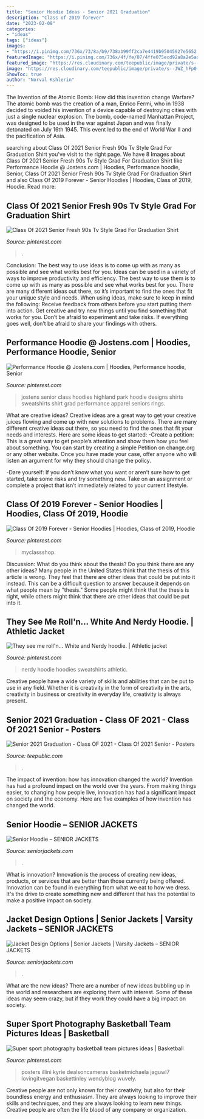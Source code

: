 ```yaml
---
title: "Senior Hoodie Ideas - Senior 2021 Graduation"
description: "Class of 2019 forever"
date: "2023-02-08"
categories:
- "ideas"
tags: ["ideas"]
images:
- "https://i.pinimg.com/736x/73/8a/b9/738ab99ff2ca7e4419b95045927e5652.jpg"
featuredImage: "https://i.pinimg.com/736x/4f/fe/07/4ffe075ecd92a8a2e5adf765a740752b.jpg"
featured_image: "https://res.cloudinary.com/teepublic/image/private/s--JWZ_hFp0--/t_Preview/t_watermark_lock/b_rgb:ffffff,c_lpad,f_jpg,h_630,q_90,w_1200/v1601316034/production/designs/14483234_0.jpg"
image: "https://res.cloudinary.com/teepublic/image/private/s--JWZ_hFp0--/t_Preview/t_watermark_lock/b_rgb:ffffff,c_lpad,f_jpg,h_630,q_90,w_1200/v1601316034/production/designs/14483234_0.jpg"
ShowToc: true
author: "Norval Kshlerin"
---
```



The Invention of the Atomic Bomb: How did this invention change Warfare?
The atomic bomb was the creation of a man, Enrico Fermi, who in 1938 decided to voided his invention of a device capable of destroying cities with just a single nuclear explosion. The bomb, code-named Manhattan Project, was designed to be used in the war against Japan and was finally detonated on July 16th 1945. This event led to the end of World War II and the pacification of Asia.

	

		
searching about Class Of 2021 Senior Fresh 90s Tv Style Grad For Graduation Shirt you've visit to the right page. We have 8 Images about Class Of 2021 Senior Fresh 90s Tv Style Grad For Graduation Shirt like Performance Hoodie @ Jostens.com | Hoodies, Performance hoodie, Senior, Class Of 2021 Senior Fresh 90s Tv Style Grad For Graduation Shirt and also Class Of 2019 Forever - Senior Hoodies | Hoodies, Class of 2019, Hoodie. Read more:
		
    
## Class Of 2021 Senior Fresh 90s Tv Style Grad For Graduation Shirt

<img loading=lazy src="https://i.pinimg.com/736x/73/8a/b9/738ab99ff2ca7e4419b95045927e5652.jpg" onerror="this.onerror=null;this.src='https://tse4.mm.bing.net/th?id=OIP.p8FTHslv1iKDPuHzRXfHewHaHa&amp;pid=15.1';" alt="Class Of 2021 Senior Fresh 90s Tv Style Grad For Graduation Shirt">

_Source: pinterest.com_

>. 

	

Conclusion: The best way to use ideas is to come up with as many as possible and see what works best for you.
Ideas can be used in a variety of ways to improve productivity and efficiency. The best way to use them is to come up with as many as possible and see what works best for you. There are many different ideas out there, so it’s important to find the ones that fit your unique style and needs. When using ideas, make sure to keep in mind the following: Receive feedback from others before you start putting them into action. Get creative and try new things until you find something that works for you. Don’t be afraid to experiment and take risks. If everything goes well, don’t be afraid to share your findings with others.

    
## Performance Hoodie @ Jostens.com | Hoodies, Performance Hoodie, Senior

<img loading=lazy src="https://i.pinimg.com/736x/37/d3/c9/37d3c90fcd5662227d3c612ebc4df976--senior-year-shirt-designs.jpg" onerror="this.onerror=null;this.src='https://tse4.mm.bing.net/th?id=OIP.iwgnA6nA2U_BVTD9TGU-HAHaHa&amp;pid=15.1';" alt="Performance Hoodie @ Jostens.com | Hoodies, Performance hoodie, Senior">

_Source: pinterest.com_

>jostens senior class hoodies highland park hoodie designs shirts sweatshirts shirt grad performance apparel seniors rings. 

	

What are creative ideas?
Creative ideas are a great way to get your creative juices flowing and come up with new solutions to problems. There are many different creative ideas out there, so you need to find the ones that fit your needs and interests. Here are some ideas to get started: 
-Create a petition: This is a great way to get people’s attention and show them how you feel about something. You can start by creating a simple Petition on change.org or any other website. Once you have made your case, offer anyone who will listen an argument for why they should change the policy. 

-Dare yourself: If you don’t know what you want or aren’t sure how to get started, take some risks and try something new. Take on an assignment or complete a project that isn’t immediately related to your current lifestyle.

    
## Class Of 2019 Forever - Senior Hoodies | Hoodies, Class Of 2019, Hoodie

<img loading=lazy src="https://i.pinimg.com/originals/a0/0d/55/a00d55a913a76c02224707b6a4fe5353.png" onerror="this.onerror=null;this.src='https://tse2.mm.bing.net/th?id=OIP.CgVZVWnjUiQEQcGleqvCzwHaHa&amp;pid=15.1';" alt="Class Of 2019 Forever - Senior Hoodies | Hoodies, Class of 2019, Hoodie">

_Source: pinterest.com_

>myclassshop. 

	

Discussion: What do you think about the thesis? Do you think there are any other ideas?
Many people in the United States think that the thesis of this article is wrong. They feel that there are other ideas that could be put into it instead. This can be a difficult question to answer because it depends on what people mean by "thesis." Some people might think that the thesis is right, while others might think that there are other ideas that could be put into it.

    
## They See Me Roll&#039;n... White And Nerdy Hoodie. | Athletic Jacket

<img loading=lazy src="https://i.pinimg.com/originals/6c/c7/2d/6cc72d6809ca7aa41323d118e59a0bb6.jpg" onerror="this.onerror=null;this.src='https://tse2.mm.bing.net/th?id=OIP.iNcAMmbuCaQxpOBgpgGLSgHaFj&amp;pid=15.1';" alt="They see me roll&#039;n... White and Nerdy hoodie. | Athletic jacket">

_Source: pinterest.com_

>nerdy hoodie hoodies sweatshirts athletic. 

	

Creative people have a wide variety of skills and abilities that can be put to use in any field. Whether it is creativity in the form of creativity in the arts, creativity in business or creativity in everyday life, creativity is always present.

    
## Senior 2021 Graduation - Class OF 2021 - Class Of 2021 Senior - Posters

<img loading=lazy src="https://res.cloudinary.com/teepublic/image/private/s--JWZ_hFp0--/t_Preview/t_watermark_lock/b_rgb:ffffff,c_lpad,f_jpg,h_630,q_90,w_1200/v1601316034/production/designs/14483234_0.jpg" onerror="this.onerror=null;this.src='https://tse4.mm.bing.net/th?id=OIP.fOram2HQ-bWy_aUfOxPlAgHaD4&amp;pid=15.1';" alt="Senior 2021 Graduation - Class OF 2021 - Class Of 2021 Senior - Posters">

_Source: teepublic.com_

>. 

	

The impact of invention: how has innovation changed the world?
Invention has had a profound impact on the world over the years. From making things easier, to changing how people live, innovation has had a significant impact on society and the economy. Here are five examples of how invention has changed the world.

    
## Senior Hoodie – SENIOR JACKETS

<img loading=lazy src="http://cdn.shopify.com/s/files/1/1313/4989/products/Senior_Hoodie_grande.jpg?v=1543442303" onerror="this.onerror=null;this.src='https://tse2.mm.bing.net/th?id=OIP.J4uxYNOidPYtB0vntJ3McQAAAA&amp;pid=15.1';" alt="Senior Hoodie – SENIOR JACKETS">

_Source: seniorjackets.com_

>. 

	

What is innovation?
Innovation is the process of creating new ideas, products, or services that are better than those currently being offered. Innovation can be found in everything from what we eat to how we dress. It's the drive to create something new and different that has the potential to make a positive impact on society.

    
## Jacket Design Options | Senior Jackets | Varsity Jackets – SENIOR JACKETS

<img loading=lazy src="https://cdn.shopify.com/s/files/1/1313/4989/products/Artificial_Leather_varsity_jacket_1200x630.jpg?v=1543442306" onerror="this.onerror=null;this.src='https://tse4.mm.bing.net/th?id=OIP.lxLlK0ksp3Xq_sD4_UHdXwAAAA&amp;pid=15.1';" alt="Jacket Design Options | Senior Jackets | Varsity Jackets – SENIOR JACKETS">

_Source: seniorjackets.com_

>. 

	

What are the new ideas?
There are a number of new ideas bubbling up in the world and researchers are exploring them with interest. Some of these ideas may seem crazy, but if they work they could have a big impact on society.

    
## Super Sport Photography Basketball Team Pictures Ideas | Basketball

<img loading=lazy src="https://i.pinimg.com/736x/4f/fe/07/4ffe075ecd92a8a2e5adf765a740752b.jpg" onerror="this.onerror=null;this.src='https://tse2.mm.bing.net/th?id=OIP.0xfqTiCmkFblrIosfdXYCQAAAA&amp;pid=15.1';" alt="Super sport photography basketball team pictures ideas | Basketball">

_Source: pinterest.com_

>posters illini kyrie dealsoncameras basketmichaela jaguwl7 lovingitvegan baskettinley wendyblog wuvely. 

	

Creative people are not only known for their creativity, but also for their boundless energy and enthusiasm. They are always looking to improve their skills and techniques, and they are always looking to learn new things. Creative people are often the life blood of any company or organization.

